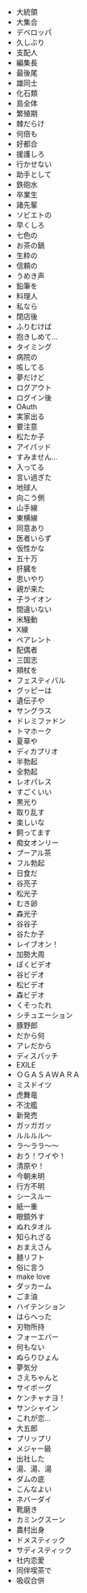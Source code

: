 * 大統領
* 大集合
* デベロッパ
* 久しぶり
* 支配人
* 編集長
* 最後尾
* 雄同士
* 化石類
* 島全体
* 繁殖期
* 棘だらけ
* 何倍も
* 好都合
* 援護しろ
* 行かせない
* 助手として
* 鉄砲水
* 卒業生
* 諸先輩
* ソビエトの
* 早くしろ
* 七色の
* お茶の鍋
* 生粋の
* 信頼の
* うめき声
* 鉛筆を
* 料理人
* 私なら
* 閉店後
* ふりむけば
* 抱きしめて...
* タイミング
* 病院の
* 咳してる
* 夢だけど
* ログアウト
* ログイン後
* OAuth
* 実家出る
* 要注意
* 松たか子
* アイパッド
* すみません…
* 入ってる
* 言い過ぎた
* 地球人
* 向こう側
* 山手線
* 東横線
* 同意あり
* 医者いらず
* 仮性かな
* 五十万
* 肝臓を
* 思いやり
* 親が来た
* 子ライオン
* 間違いない
* 米騒動
* X線
* ペアレント
* 配偶者
* 三国志
* 頬杖を
* フェスティバル
* グッピーは
* 遺伝子や
* サングラス
* ドレミファドン
* トマホーク
* 夏草や
* ディカプリオ
* 半勃起
* 全勃起
* レオパレス
* すごくいい
* 黒光り
* 取り乱す
* 楽しいな
* 飼ってます
* 痴女オンリー
* プーアル茶
* フル勃起
* 日食だ
* 谷亮子
* 松光子
* むき卵
* 森光子
* 谷谷子
* 谷たか子
* レイブオン！
* 加勢大周
* ぼくビデオ
* 谷ビデオ
* 松ビデオ
* 森ビデオ
* くそったれ
* シチュエーション
* 豚野郎
* だから何
* アレだから
* ディスパッチ
* EXILE
* ＯＧＡＳＡＷＡＲＡ
* ミスドイツ
* 虎舞竜
* 不沈艦
* 新発売
* ガッガガッ
* ルルルル〜
* ラ〜ララ〜〜
* おう！ワイや！
* 清原や！
* 今朝未明
* 行方不明
* シースルー
* 紙一重
* 眼鏡外す
* ぬれタオル
* 知られざる
* おまえさん
* 麺リフト
* 俗に言う
* make love
* ダッカーム
* ごま油
* ハイテンション
* はらへった
* 刃物所持
* フォーエバー
* 何もない
* ぬらりひょん
* 夢気分
* さえちゃんと
* サイボーグ
* ケンチャナヨ！
* サンシャイン
* これが恋…
* 大五郎
* プリップリ
* メジャー級
* 出社した
* 湯、湯、湯
* ダムの底
* こんなよい
* ネバーダイ
* 靴磨き
* カミングスーン
* 農村出身
* ドメスティック
* サディスティック
* 社内恋愛
* 同伴喫茶で
* 吸収合併


